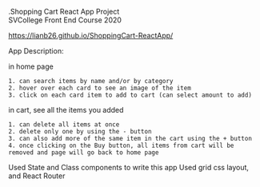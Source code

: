 .Shopping Cart React App Project <br />
SVCollege Front End Course 2020

https://lianb26.github.io/ShoppingCart-ReactApp/



App Description:

in home page

	1. can search items by name and/or by category
	2. hover over each card to see an image of the item
	3. click on each card item to add to cart (can select amount to add)
	
in cart, see all the items you added

	1. can delete all items at once
	2. delete only one by using the - button
	3. can also add more of the same item in the cart using the + button
	4. once clicking on the Buy button, all items from cart will be removed and page will go back to home page


Used State and Class components to write this app 
Used grid css layout, and React Router


